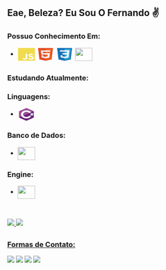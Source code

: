 ## Eae, Beleza? Eu Sou O Fernando ✌ 

### Possuo Conhecimento Em:

* <div style="display: inline_block">
  <img align="center" height="30" width="40" src="https://raw.githubusercontent.com/devicons/devicon/master/icons/javascript/javascript-plain.svg">
  <img align="center" height="30" width="40" src="https://raw.githubusercontent.com/devicons/devicon/master/icons/html5/html5-original.svg">
  <img align="center" height="30" width="40" src="https://raw.githubusercontent.com/devicons/devicon/master/icons/css3/css3-original.svg">
  <img align="center" height="30" width="40" src="https://cdn.jsdelivr.net/gh/devicons/devicon/icons/java/java-original.svg">
</div>

##

### Estudando Atualmente:<br>
### Linguagens:
* <div style="display: inline_block">
  <img align="center" height="30" width="40" src="https://raw.githubusercontent.com/devicons/devicon/master/icons/csharp/csharp-original.svg">
</div>

### Banco de Dados:
* <div style="display: inline_block">
  <img align="center" height="30" width="40" src="https://cdn.jsdelivr.net/gh/devicons/devicon/icons/mysql/mysql-original.svg">
</div>

### Engine:
* <div style="display: inline_block">
  <img align="center" height="30" width="40" src="https://cdn.jsdelivr.net/gh/devicons/devicon/icons/unity/unity-original.svg">
</div>

##

<div><br>
  <a href="https://github.com/fernandoKuwahara">
  <img height="210em" src="https://github-readme-stats.vercel.app/api?username=fernandoKuwahara&show_icons=true&theme=dark&include_all_commits=true&count_private=true"/>
  <img height="210em" src="https://github-readme-stats.vercel.app/api/top-langs/?username=fernandoKuwahara&layout=compact&langs_count=7&theme=dark"/>
</div>
  
##
  
### Formas de Contato:
  
<div> 
  <a href ="mailto:fernandokoliveira1405@gmail.com"><img src="https://img.shields.io/badge/-Gmail-%23333?style=for-the-badge&logo=gmail&logoColor=white" target="_blank"></a>
  <a href="https://www.linkedin.com/in/fernando-kuwahara-cortes-de-oliveira-91b147213/" target="_blank"><img src="https://img.shields.io/badge/-LinkedIn-%230077B5?style=for-the-badge&logo=linkedin&logoColor=white" target="_blank"></a> 
  <a href="https://www.instagram.com/fernando.kuwahara/" target="_blank"><img src="https://img.shields.io/badge/-Instagram-%23E4405F?style=for-the-badge&logo=instagram&logoColor=white" target="_blank"></a>
  <a href="https://api.whatsapp.com/send?phone=5512982119721" target="_blank"><img src="https://img.shields.io/badge/WhatsApp-25D366?style=for-the-badge&logo=whatsapp&logoColor=white" target="_blank"></a>
</div>
